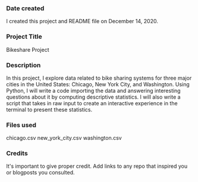 ### Date created
I created this project and README file on December 14, 2020.

### Project Title
Bikeshare Project

### Description
In this project, I explore data related to bike sharing systems for three major cities in the United States: Chicago, New York City, and Washington.
Using Python, I will write a code importing the data and answering interesting questions about it by computing descriptive statistics. I will also write a script that takes in raw input to create an interactive experience in the terminal to present these statistics.

### Files used
chicago.csv
new_york_city.csv
washington.csv

### Credits
It's important to give proper credit. Add links to any repo that inspired you or blogposts you consulted.
